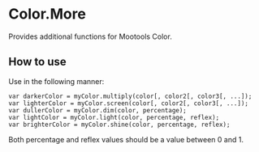 Color.More
==========

Provides additional functions for Mootools Color.

How to use
----------

Use in the following manner:

	var darkerColor = myColor.multiply(color[, color2[, color3[, ...]);
	var lighterColor = myColor.screen(color[, color2[, color3[, ...]);
	var dullerColor = myColor.dim(color, percentage);
	var lightColor = myColor.light(color, percentage, reflex);
	var brighterColor = myColor.shine(color, percentage, reflex);

Both percentage and reflex values should be a value between 0 and 1.
